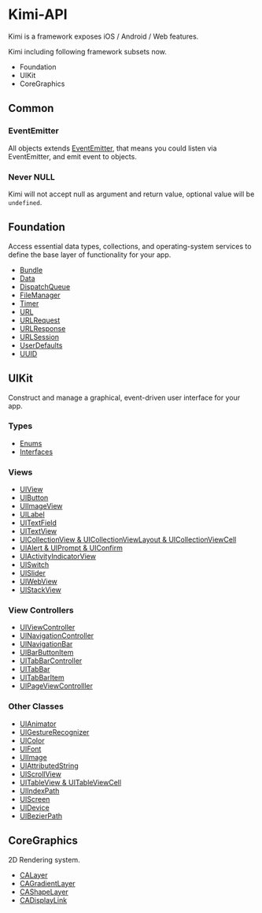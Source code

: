 # Kimi-API

Kimi is a framework exposes iOS / Android / Web features.

Kimi including following framework subsets now.

* Foundation
* UIKit
* CoreGraphics

## Common

### EventEmitter

All objects extends [EventEmitter](https://github.com/Olical/EventEmitter), that means you could listen via EventEmitter, and emit event to objects.

### Never NULL

Kimi will not accept null as argument and return value, optional value will be ```undefined```.

## Foundation

Access essential data types, collections, and operating-system services to define the base layer of functionality for your app.

* [Bundle](Foundation/Bundle.md)
* [Data](Foundation/Data.md)
* [DispatchQueue](Foundation/DispatchQueue.md)
* [FileManager](Foundation/FileManager.md)
* [Timer](Foundation/Timer.md)
* [URL](Foundation/URL.md)
* [URLRequest](Foundation/URLRequest.md)
* [URLResponse](Foundation/URLResponse.md)
* [URLSession](Foundation/URLSession.md)
* [UserDefaults](Foundation/UserDefaults.md)
* [UUID](Foundation/UUID.md)

## UIKit

Construct and manage a graphical, event-driven user interface for your app.

### Types

* [Enums](UIKit/Enums.md)
* [Interfaces](UIKit/Interfaces.md)

### Views

* [UIView](UIKit/UIView.md)
* [UIButton](UIKit/UIButton.md)
* [UIImageView](UIKit/UIImageView.md)
* [UILabel](UIKit/UILabel.md)
* [UITextField](UIKit/UITextField.md)
* [UITextView](UIKit/UITextView.md)
* [UICollectionView & UICollectionViewLayout & UICollectionViewCell](UIKit/UICollectionView.md)
* [UIAlert & UIPrompt & UIConfirm](UIKit/UIDialogs.md)
* [UIActivityIndicatorView](UIKit/UIActivityIndicatorView.md)
* [UISwitch](UIKit/UISwitch.md)
* [UISlider](UIKit/UISlider.md)
* [UIWebView](UIKit/UIWebView.md)
* [UIStackView](UIKit/UIStackView.md)

### View Controllers

* [UIViewController](UIKit/UIViewController.md)
* [UINavigationController](UIKit/UINavigationController.md)
* [UINavigationBar](UIKit/UINavigationBar.md)
* [UIBarButtonItem](UIKit/UIBarButtonItem.md)
* [UITabBarController](UIKit/UITabBarController.md)
* [UITabBar](UIKit/UITabBar.md)
* [UITabBarItem](UIKit/UITabBarItem.md)
* [UIPageViewControlller](UIKit/UIPageViewControlller.md)

### Other Classes

* [UIAnimator](UIKit/UIAnimator.md)
* [UIGestureRecognizer](UIKit/UIGestureRecognizer.md)
* [UIColor](UIKit/UIColor.md)
* [UIFont](UIKit/UIFont.md)
* [UIImage](UIKit/UIImage.md)
* [UIAttributedString](UIKit/UIAttributedString.md)
* [UIScrollView](UIKit/UIScrollView.md)
* [UITableView & UITableViewCell](UIKIt/UITableView.md)
* [UIIndexPath](UIKit/UIIndexPath.md)
* [UIScreen](UIKit/UIScreen.md)
* [UIDevice](UIKit/UIDevice.md)
* [UIBezierPath](UIKit/UIBezierPath.md)

## CoreGraphics

2D Rendering system.

* [CALayer](CoreGraphics/CALayer.md)
* [CAGradientLayer](CoreGraphics/CAGradientLayer.md)
* [CAShapeLayer](CoreGraphics/CAShapeLayer.md)
* [CADisplayLink](CoreGraphics/CADisplayLink.md)
